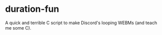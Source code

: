 # duration-fun
A quick and terrible C script to make Discord's looping WEBMs (and teach me some C).
